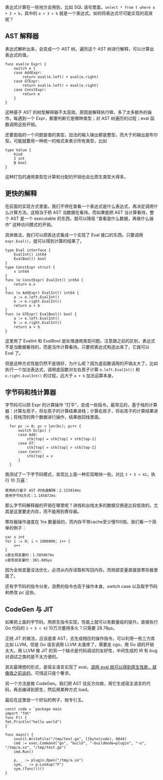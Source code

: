 表达式计算在一些地方会用到，比如 SQL 语句里面，`select * from t where a + 3 > b`，其中的 `a + 3 > b` 就是一个表达式。如何将表达式尽可能实现的高效呢？

## AST 解释器

表达式解析出来，会变成一个 AST 树。遍历这个 AST 树进行解释，可以计算出表达式的值。

    func eval(e Expr) {
        switch e {
        case AddExpr:
            return eval(e.left) + eval(e.right)
        case GTExpr:
            return eval(e.left) > eval(e.right)
        case ConstExpr:
            return e
        }
    }
    
这种基于 AST 的树型解释器不太高效。原因是解释执行嘛，多了太多额外的操作。每遇到一个 Expr，都要判断它是哪种类型；对 AST 树遍历的过程；eval 函数调用这些开销。

还要面临的一个问题是值的类型，加法的输入输出都是整型，而大于的输出是布尔型。可能就要用一种统一的格式来表示所有类型，比如

    type Value {
        Kind
        I int
        B bool
    }
    
这种打包的通用类型在计算和分配的开销也会比原生类型大得多。

## 更快的解释

在前面的实现方式里面，我们不停在查看一个表达式是什么表达式，再决定调用什么计算方法。这相当于把 AST 当数据在看待。而如果能把 AST 当计算看待，整个 AST 是一个 executable 的东西，就可以降低 “查看是什么数据，再做什么操作” 这种访问模式的开销。

具体做法，我们可以把表达式看成一个实现了 Eval 接口的东西。只要调用 `expr.Eval()`，就可以得到计算的结果了。

    type Eval interface {
        EvalInt() int64
        EvalBool() bool
    }
    type ConstExpr struct {
        v int64
    }
    func (e ConstExpr) EvalInt() int64 {
        return e.v
    }
    func (e AddExpr) EvalInt() int64 {
        a := e.left.EvalInt()
        b := e.right.EvalInt()
        return a + b
    }
    func (e GTExpr) EvalBool() bool {
        a := e.left.EvalInt()
        b := e.right.EvalInt()
        return a > b
    }
    
这里用了 EvalInt 和 EvalBool 是处理通用类型问题。注意跟之前的区别，表达式不是当数据看待的，而是当作计算看待。只要把表达式构造出来了，它就可以 Eval 了。

但是这种方式性能仍然不是很好，为什么呢？因为虚函数调用的开销太大了。比如执行一个加法表达式，调用虚函数对左右孩子计算 `e.left.EvalInt()` 和 `e.right.EvalInt()` 的过程，远大于 `a + b` 加法运算本身。

## 字节码和栈计算器

字节码可以把 Expr 的计算操作 “打平”，变成一些指令。最常见的，基于栈的计算器：计算左孩子，将左孩子的计算结果进栈；计算右孩子，将右孩子的计算结果进栈；将栈顶的两个数据进行操作，结果放回栈里面。

      for pc := 0; pc < len(bc); pc++ {
          switch bc[pc] {
          case Add:
              stk[top] = stk[top] + stk[top-1]
          case GT:
              stk[top] = stk[top] > stk[top-1]
          case Const:
              stk[top] = v
          }
      }
      
我测试了一下字节码模式，发现比上面一种实现略快一些。对比 `3 + 5 < 42`，执行 10 万遍：

    使用执行基于 AST 的快速解释：2.153914ms
    使用字节码方式：1.145872ms
    
那么字节码解释器的开销在哪里呢？进栈和出栈太多的数据交换是比较低效的。尤其是这里要走内存，而不能用到寄存器。

寄存器操作速度在 1ns 数量级的，而内存不带cache至少慢100倍。我们看一个简单的例子：

	var x int
	for i := 0; i < 1000000; i++ {
		x++
	}
    x是全局变量时：1.585067ms
    x是局部变量时：301.885µs
    
因为全局变量没法优化，必须从内存读取和写回内存。而局部变量直接放寄存器里面了。

还有字节码的指令分发，浪费的指令也高于操作本身。switch case 以及取字节码和修改 pc 这些。

## CodeGen 与 JIT

如果把上面的字节码，用原生指令实现，性能上就可以有数量级的提升。直接执行 Go 代码的 `3 + 5 < 42` 10万次要用多久？只需要 28.78µs。

正统 JIT 的做法，应该是拿 AST，去生成相应的操作指令，可以利用一些三方库比如 LLVM。但是 Go 语言调用 LLVM 太蛋疼了，需要走 cgo，用 Go 调的开销太大。用 LLVM 做 JIT 的另一个缺点是代码调试的友好性，中间生成的 IR 有 bug 对调试之类的是不太方便的。

其实最理想的形式，是宿主语言实现了 eval，[调用 eval 就可以得到原生性能，就像我之前说的](eval-as-universal-machine.md)。可惜这只是个奢求。

另一个方法是做 CodeGen。我们把 AST 往反方向做，用它生成宿主语言的代码，再去编译到原生，然后用某种方式 load。

最后在这里放一个好玩的例子，抛专引玉。

    const code = `package main
    import "fmt"
    func F() {
    fmt.Println("hello world")
    }`

    func main() {
        ioutil.WriteFile("/tmp/test.go", []byte(code), 0644)
        cmd := exec.Command("go", "build", "-buildmode=plugin", "-o", "/tmp/a.so", "/tmp/test.go")
        cmd.Run()

        p, _ := plugin.Open("/tmp/a.so")
        sym, _ := p.Lookup("F")
        sym.(func())()
    }
